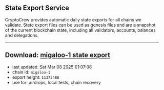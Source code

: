 ## State Export Service
CryptoCrew provides automatic daily state exports for all chains we validate. State export files can be used as genesis files and are a snapshot of the current blockchain state, including all validators, accounts, balances and delegations.

---
**Download: [migaloo-1 state export](https://dl-eu2.ccvalidators.com/SERVICE/migaloo/migaloo-1_export_11372488.json)**
---

- last updated: Sat Mar 08 2025 01:07:08
- chain id: `migaloo-1`
- export height: `11372488`
- use for: airdrops, local tests, chain recovery
